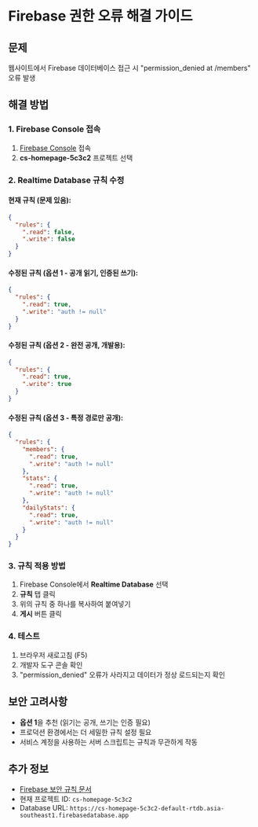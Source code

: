 # Firebase 권한 오류 해결 가이드

## 문제
웹사이트에서 Firebase 데이터베이스 접근 시 "permission_denied at /members" 오류 발생

## 해결 방법

### 1. Firebase Console 접속
1. [Firebase Console](https://console.firebase.google.com) 접속
2. **cs-homepage-5c3c2** 프로젝트 선택

### 2. Realtime Database 규칙 수정

#### 현재 규칙 (문제 있음):
```json
{
  "rules": {
    ".read": false,
    ".write": false
  }
}
```

#### 수정된 규칙 (옵션 1 - 공개 읽기, 인증된 쓰기):
```json
{
  "rules": {
    ".read": true,
    ".write": "auth != null"
  }
}
```

#### 수정된 규칙 (옵션 2 - 완전 공개, 개발용):
```json
{
  "rules": {
    ".read": true,
    ".write": true
  }
}
```

#### 수정된 규칙 (옵션 3 - 특정 경로만 공개):
```json
{
  "rules": {
    "members": {
      ".read": true,
      ".write": "auth != null"
    },
    "stats": {
      ".read": true,
      ".write": "auth != null"
    },
    "dailyStats": {
      ".read": true,
      ".write": "auth != null"
    }
  }
}
```

### 3. 규칙 적용 방법
1. Firebase Console에서 **Realtime Database** 선택
2. **규칙** 탭 클릭
3. 위의 규칙 중 하나를 복사하여 붙여넣기
4. **게시** 버튼 클릭

### 4. 테스트
1. 브라우저 새로고침 (F5)
2. 개발자 도구 콘솔 확인
3. "permission_denied" 오류가 사라지고 데이터가 정상 로드되는지 확인

## 보안 고려사항
- **옵션 1**을 추천 (읽기는 공개, 쓰기는 인증 필요)
- 프로덕션 환경에서는 더 세밀한 규칙 설정 필요
- 서비스 계정을 사용하는 서버 스크립트는 규칙과 무관하게 작동

## 추가 정보
- [Firebase 보안 규칙 문서](https://firebase.google.com/docs/database/security)
- 현재 프로젝트 ID: `cs-homepage-5c3c2`
- Database URL: `https://cs-homepage-5c3c2-default-rtdb.asia-southeast1.firebasedatabase.app`
